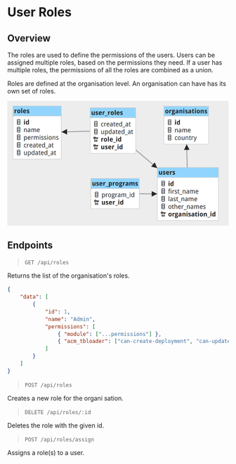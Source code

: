# User Roles

## Overview

The roles are used to define the permissions of the users. Users can be assigned multiple roles, based on the permissions they need. If a user has multiple roles, the permissions of all the roles are combined as a union.

Roles are defined at the organisation level. An organisation can have has its own set of roles.

![Roles database structure](assets/images/user-roles-db-structure.png)


## Endpoints

> `GET /api/roles`

Returns the list of the organisation's roles.
```json
{
    "data": [
        {
            "id": 1,
            "name": "Admin",
            "permissions": [
                { "module": ["...permissions"] },
                { "acm_tbloader": ["can-create-deployment", "can-update-playlist"] }
            ]
        }
    ]
}
```

> `POST /api/roles`

Creates a new role for the organi   sation.

> `DELETE /api/roles/:id`

Deletes the role with the given id.

> `POST /api/roles/assign`

Assigns a role(s) to a user.
